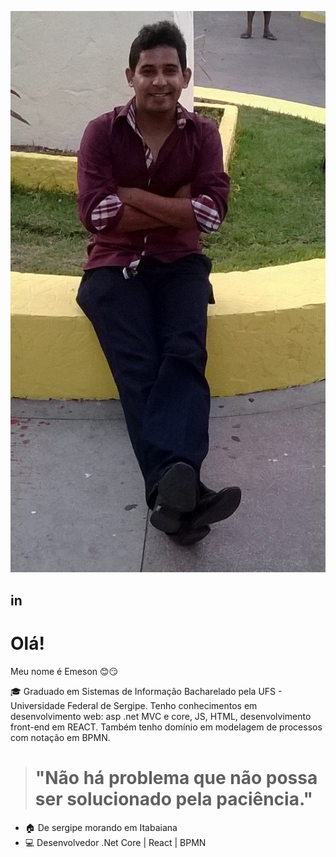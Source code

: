 ![Minha foto de apresentacao]( https://github.com/Emeson-Santos/Emeson-Santos/blob/main/1979562_489208867851975_1692446317_n.jpg )
## in

# Olá!

Meu nome é Emeson :blush::smirk:

:mortar_board: Graduado em Sistemas de Informação Bacharelado pela UFS - Universidade Federal de Sergipe.  Tenho conhecimentos em desenvolvimento web: asp .net MVC e core, JS, HTML, desenvolvimento front-end em REACT. Também tenho domínio em modelagem de processos com notação em BPMN.

># "Não há problema que não possa ser solucionado pela paciência."

 - :house: De sergipe morando em Itabaiana
 - :computer: Desenvolvedor .Net Core | React | BPMN
